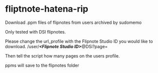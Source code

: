 # fliptnote-hatena-rip
Download .ppm files of flipnotes from users archived by sudomemo

Only tested with DSI flipnotes.

Please change the url_profile with the Flipnote Studio ID you would like to download.
/user/***\<Flipnote Studio ID\>***@DSi?page=

Then tell the script how many pages on the users profile.

ppms will save to the flipnotes folder
